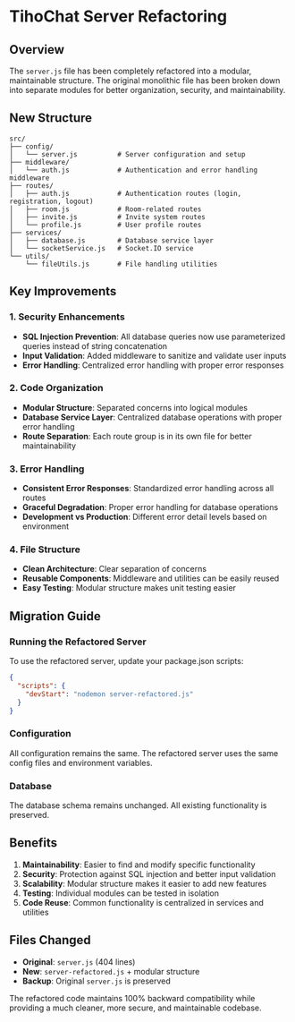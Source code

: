 # TihoChat Server Refactoring

## Overview
The `server.js` file has been completely refactored into a modular, maintainable structure. The original monolithic file has been broken down into separate modules for better organization, security, and maintainability.

## New Structure

```
src/
├── config/
│   └── server.js          # Server configuration and setup
├── middleware/
│   └── auth.js            # Authentication and error handling middleware
├── routes/
│   ├── auth.js            # Authentication routes (login, registration, logout)
│   ├── room.js            # Room-related routes
│   ├── invite.js          # Invite system routes
│   └── profile.js         # User profile routes
├── services/
│   ├── database.js        # Database service layer
│   └── socketService.js   # Socket.IO service
└── utils/
    └── fileUtils.js       # File handling utilities
```

## Key Improvements

### 1. Security Enhancements
- **SQL Injection Prevention**: All database queries now use parameterized queries instead of string concatenation
- **Input Validation**: Added middleware to sanitize and validate user inputs
- **Error Handling**: Centralized error handling with proper error responses

### 2. Code Organization
- **Modular Structure**: Separated concerns into logical modules
- **Database Service Layer**: Centralized database operations with proper error handling
- **Route Separation**: Each route group is in its own file for better maintainability

### 3. Error Handling
- **Consistent Error Responses**: Standardized error handling across all routes
- **Graceful Degradation**: Proper error handling for database operations
- **Development vs Production**: Different error detail levels based on environment

### 4. File Structure
- **Clean Architecture**: Clear separation of concerns
- **Reusable Components**: Middleware and utilities can be easily reused
- **Easy Testing**: Modular structure makes unit testing easier

## Migration Guide

### Running the Refactored Server
To use the refactored server, update your package.json scripts:

```json
{
  "scripts": {
    "devStart": "nodemon server-refactored.js"
  }
}
```

### Configuration
All configuration remains the same. The refactored server uses the same config files and environment variables.

### Database
The database schema remains unchanged. All existing functionality is preserved.

## Benefits

1. **Maintainability**: Easier to find and modify specific functionality
2. **Security**: Protection against SQL injection and better input validation
3. **Scalability**: Modular structure makes it easier to add new features
4. **Testing**: Individual modules can be tested in isolation
5. **Code Reuse**: Common functionality is centralized in services and utilities

## Files Changed

- **Original**: `server.js` (404 lines)
- **New**: `server-refactored.js` + modular structure
- **Backup**: Original `server.js` is preserved

The refactored code maintains 100% backward compatibility while providing a much cleaner, more secure, and maintainable codebase.
